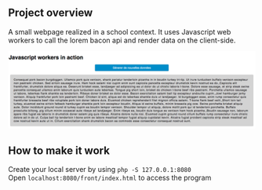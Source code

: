 ## Project overview

A small webpage realized in a school context. It uses Javascript web workers to call the lorem bacon api and render data on the client-side.

![alt text](./readme_picture.png)


## How to make it work

Create your local server by using `php -S 127.0.0.1:8080` <br/>
Open `localhost:8080/front/index.html` to access the program